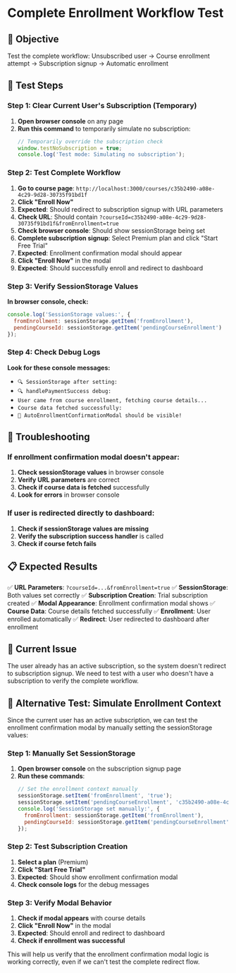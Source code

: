 # Complete Enrollment Workflow Test

## 🎯 **Objective**
Test the complete workflow: Unsubscribed user → Course enrollment attempt → Subscription signup → Automatic enrollment

## 🧪 **Test Steps**

### Step 1: Clear Current User's Subscription (Temporary)
1. **Open browser console** on any page
2. **Run this command** to temporarily simulate no subscription:
   ```javascript
   // Temporarily override the subscription check
   window.testNoSubscription = true;
   console.log('Test mode: Simulating no subscription');
   ```

### Step 2: Test Complete Workflow
1. **Go to course page**: `http://localhost:3000/courses/c35b2490-a08e-4c29-9d28-30735f91bd1f`
2. **Click "Enroll Now"** 
3. **Expected**: Should redirect to subscription signup with URL parameters
4. **Check URL**: Should contain `?courseId=c35b2490-a08e-4c29-9d28-30735f91bd1f&fromEnrollment=true`
5. **Check browser console**: Should show sessionStorage being set
6. **Complete subscription signup**: Select Premium plan and click "Start Free Trial"
7. **Expected**: Enrollment confirmation modal should appear
8. **Click "Enroll Now"** in the modal
9. **Expected**: Should successfully enroll and redirect to dashboard

### Step 3: Verify SessionStorage Values
**In browser console, check:**
```javascript
console.log('SessionStorage values:', {
  fromEnrollment: sessionStorage.getItem('fromEnrollment'),
  pendingCourseId: sessionStorage.getItem('pendingCourseEnrollment')
});
```

### Step 4: Check Debug Logs
**Look for these console messages:**
- `🔍 SessionStorage after setting:`
- `🔍 handlePaymentSuccess debug:`
- `User came from course enrollment, fetching course details...`
- `Course data fetched successfully:`
- `🎯 AutoEnrollmentConfirmationModal should be visible!`

## 🔧 **Troubleshooting**

### If enrollment confirmation modal doesn't appear:
1. **Check sessionStorage values** in browser console
2. **Verify URL parameters** are correct
3. **Check if course data is fetched** successfully
4. **Look for errors** in browser console

### If user is redirected directly to dashboard:
1. **Check if sessionStorage values are missing**
2. **Verify the subscription success handler** is called
3. **Check if course fetch fails**

## 📋 **Expected Results**

✅ **URL Parameters**: `?courseId=...&fromEnrollment=true`
✅ **SessionStorage**: Both values set correctly
✅ **Subscription Creation**: Trial subscription created
✅ **Modal Appearance**: Enrollment confirmation modal shows
✅ **Course Data**: Course details fetched successfully
✅ **Enrollment**: User enrolled automatically
✅ **Redirect**: User redirected to dashboard after enrollment

## 🚨 **Current Issue**
The user already has an active subscription, so the system doesn't redirect to subscription signup. We need to test with a user who doesn't have a subscription to verify the complete workflow.

## 🧪 **Alternative Test: Simulate Enrollment Context**

Since the current user has an active subscription, we can test the enrollment confirmation modal by manually setting the sessionStorage values:

### Step 1: Manually Set SessionStorage
1. **Open browser console** on the subscription signup page
2. **Run these commands**:
   ```javascript
   // Set the enrollment context manually
   sessionStorage.setItem('fromEnrollment', 'true');
   sessionStorage.setItem('pendingCourseEnrollment', 'c35b2490-a08e-4c29-9d28-30735f91bd1f');
   console.log('SessionStorage set manually:', {
     fromEnrollment: sessionStorage.getItem('fromEnrollment'),
     pendingCourseId: sessionStorage.getItem('pendingCourseEnrollment')
   });
   ```

### Step 2: Test Subscription Creation
1. **Select a plan** (Premium)
2. **Click "Start Free Trial"**
3. **Expected**: Should show enrollment confirmation modal
4. **Check console logs** for the debug messages

### Step 3: Verify Modal Behavior
1. **Check if modal appears** with course details
2. **Click "Enroll Now"** in the modal
3. **Expected**: Should enroll and redirect to dashboard
4. **Check if enrollment was successful**

This will help us verify that the enrollment confirmation modal logic is working correctly, even if we can't test the complete redirect flow.
